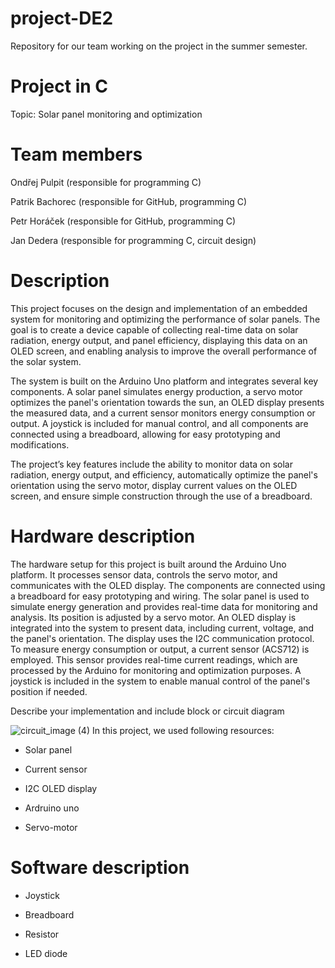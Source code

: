 # project-DE2
Repository for our team working on the project in the summer semester.
# Project in C
Topic: Solar panel monitoring and optimization

# Team members
 Ondřej Pulpit (responsible for programming C) 
 
 Patrik Bachorec (responsible for GitHub, programming C)
 
 Petr Horáček (responsible for GitHub, programming C)
 
 Jan Dedera (responsible for programming C, circuit design)

# Description
This project focuses on the design and implementation of an embedded system for monitoring and optimizing the performance of solar panels. The goal is to create a device capable of collecting real-time data on solar radiation, energy output, and panel efficiency, displaying this data on an OLED screen, and enabling analysis to improve the overall performance of the solar system.

The system is built on the Arduino Uno platform and integrates several key components. A solar panel simulates energy production, a servo motor optimizes the panel's orientation towards the sun, an OLED display presents the measured data, and a current sensor monitors energy consumption or output. A joystick is included for manual control, and all components are connected using a breadboard, allowing for easy prototyping and modifications.

The project’s key features include the ability to monitor data on solar radiation, energy output, and efficiency, automatically optimize the panel's orientation using the servo motor, display current values on the OLED screen, and ensure simple construction through the use of a breadboard. 

# Hardware description
The hardware setup for this project is built around the Arduino Uno platform. It processes sensor data, controls the servo motor, and communicates with the OLED display. The components are connected using a breadboard for easy prototyping and wiring. The solar panel is used to simulate energy generation and provides real-time data for monitoring and analysis. Its position is adjusted by a servo motor. An OLED display is integrated into the system to present data, including current, voltage, and the panel's orientation. The display uses the I2C communication protocol. To measure energy consumption or output, a current sensor (ACS712) is employed. This sensor provides real-time current readings, which are processed by the Arduino for monitoring and optimization purposes. A joystick is included in the system to enable manual control of the panel's position if needed. 

Describe your implementation and include block or circuit diagram

![circuit_image (4)](https://github.com/user-attachments/assets/138e0fb0-c242-43c7-8115-bb602196505d)
In this project, we used following resources:

* Solar panel

* Current sensor

* I2C OLED display

* Ardruino uno

* Servo-motor

# Software description



* Joystick

* Breadboard

* Resistor 

* LED diode
